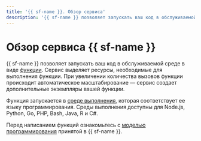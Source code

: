 ```yaml
---
title: '{{ sf-name }}. Обзор сервиса'
description: '{{ sf-name }} позволяет запускать ваш код в обслуживаемой среде в виде функции. Сервис выделяет ресурсы, необходимые для выполнения функции. При увеличении количества вызовов функции происходит автоматическое масштабирование — сервис создает дополнительные экземпляры вашей функции.'
---
```


# Обзор сервиса {{ sf-name }}

{{ sf-name }} позволяет запускать ваш код в обслуживаемой среде в виде [функции](function.md). Сервис выделяет ресурсы, необходимые для выполнения функции. При увеличении количества вызовов функции происходит автоматическое масштабирование — сервис создает дополнительные экземпляры вашей функции.

Функция запускается в [среде выполнения](runtime/index.md), которая соответствует ее языку программирования. Среды выполнения доступны для Node.js, Python, Go, PHP, Bash, Java, R и C#.

Перед написанием функций ознакомьтесь с [моделью программирования](function.md#programming-model) принятой в {{ sf-name }}.
